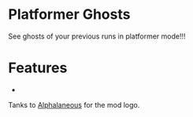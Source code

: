 # Platformer Ghosts

See ghosts of your previous runs in platformer mode!!!

# Features

* 

Tanks to [Alphalaneous](user:1139015) for the mod logo.